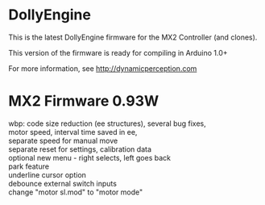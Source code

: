 DollyEngine
===========

This is the latest DollyEngine firmware for the MX2 Controller (and clones).

This version of the firmware is ready for compiling in Arduino 1.0+

For more information, see http://dynamicperception.com

MX2 Firmware 0.93W
=================
wbp: code size reduction (ee structures), several bug fixes,<br>
  motor speed, interval time saved in ee,<br>
  separate speed for manual move<br>
  separate reset for settings, calibration data<br>
  optional new menu - right selects, left goes back<br>
  park feature<br>
  underline cursor option<br>
  debounce external switch inputs<br>
  change "motor sl.mod" to "motor mode"<br>
